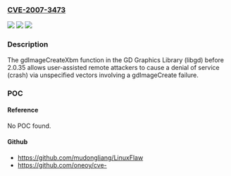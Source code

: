 ### [CVE-2007-3473](https://cve.mitre.org/cgi-bin/cvename.cgi?name=CVE-2007-3473)
![](https://img.shields.io/static/v1?label=Product&message=n%2Fa&color=blue)
![](https://img.shields.io/static/v1?label=Version&message=n%2Fa&color=blue)
![](https://img.shields.io/static/v1?label=Vulnerability&message=n%2Fa&color=brighgreen)

### Description

The gdImageCreateXbm function in the GD Graphics Library (libgd) before 2.0.35 allows user-assisted remote attackers to cause a denial of service (crash) via unspecified vectors involving a gdImageCreate failure.

### POC

#### Reference
No POC found.

#### Github
- https://github.com/mudongliang/LinuxFlaw
- https://github.com/oneoy/cve-

